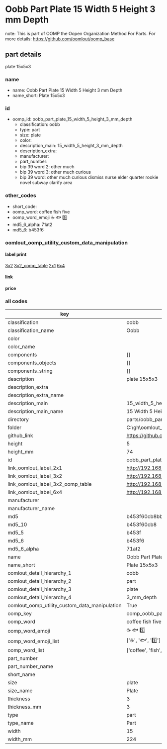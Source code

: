 # Oobb Part Plate 15 Width 5 Height 3 mm Depth  

note: This is part of OOMP the Oopen Organization Method For Parts. For more details: https://github.com/oomlout/oomp_base

##  part details
  



plate 15x5x3



### name
* name: Oobb Part Plate 15 Width 5 Height 3 mm Depth
* name_short: Plate 15x5x3 
### id
* oomp_id: oobb_part_plate_15_width_5_height_3_mm_depth
  * classification: oobb
  * type: part
  * size: plate
  * color: 
  * description_main: 15_width_5_height_3_mm_depth
  * description_extra: 
  * manufacturer: 
  * part_number: 
  * bip 39 word 2: other much
  * bip 39 word 3: other much curious
  * bip 39 word: other much curious dismiss nurse elder quarter rookie novel subway clarify area

### other_codes
* short_code: 
* oomp_word: coffee fish five
* oomp_word_emoji :coffee: :fish: :five:
* md5_6_alpha: 71at2
* md5_6: b453f6






### oomlout_oomp_utility_custom_data_manipulation
#### label print
[3x2](http://192.168.1.245:1112/?label=oomp%2071at2)
[3x2_oomp_table](http://192.168.1.108:1112/?label=oomp%2071at2)
[2x1](http://192.168.1.242:1112/?label=oomp%2071at2)
[6x4](http://192.168.1.55:1112/?label=oomp%2071at2)    

#### link

                              

#### price







### all codes 
| key | value |  
| --- | --- |  
| classification | oobb |  
| classification_name | Oobb |  
| color |  |  
| color_name |  |  
| components | [] |  
| components_objects | [] |  
| components_string | [] |  
| description | plate 15x5x3 |  
| description_extra |  |  
| description_extra_name |  |  
| description_main | 15_width_5_height_3_mm_depth |  
| description_main_name | 15 Width 5 Height 3 mm Depth |  
| directory | parts/oobb_part_plate_15_width_5_height_3_mm_depth |  
| folder | C:\gh\oomlout_oobb_version_4_generated_parts\things\oobb_part_plate_15_width_5_height_3_mm_depth |  
| github_link | https://github.com/oomlout/oomlout_oomp_part_src/tree/main/parts/oobb_part_plate_15_width_5_height_3_mm_depth |  
| height | 5 |  
| height_mm | 74 |  
| id | oobb_part_plate_15_width_5_height_3_mm_depth |  
| link_oomlout_label_2x1 | http://192.168.1.242:1112/?label=oomp%2071at2 |  
| link_oomlout_label_3x2 | http://192.168.1.245:1112/?label=oomp%2071at2 |  
| link_oomlout_label_3x2_oomp_table | http://192.168.1.108:1112/?label=oomp%2071at2 |  
| link_oomlout_label_6x4 | http://192.168.1.55:1112/?label=oomp%2071at2 |  
| manufacturer |  |  
| manufacturer_name |  |  
| md5 | b453f60cb8bbd5ed1d4bc3f46be444e8 |  
| md5_10 | b453f60cb8 |  
| md5_5 | b453f |  
| md5_6 | b453f6 |  
| md5_6_alpha | 71at2 |  
| name | Oobb Part Plate 15 Width 5 Height 3 mm Depth |  
| name_short | Plate 15x5x3  |  
| oomlout_detail_hierarchy_1 | oobb |  
| oomlout_detail_hierarchy_2 | part |  
| oomlout_detail_hierarchy_3 | plate |  
| oomlout_detail_hierarchy_4 | 3_mm_depth |  
| oomlout_oomp_utility_custom_data_manipulation | True |  
| oomp_key | oomp_oobb_part_plate_15_width_5_height_3_mm_depth |  
| oomp_word | coffee fish five |  
| oomp_word_emoji | :coffee: :fish: :five: |  
| oomp_word_emoji_list | [':coffee:', ':fish:', ':five:'] |  
| oomp_word_list | ['coffee', 'fish', 'five'] |  
| part_number |  |  
| part_number_name |  |  
| short_name |  |  
| size | plate |  
| size_name | Plate |  
| thickness | 3 |  
| thickness_mm | 3 |  
| type | part |  
| type_name | Part |  
| width | 15 |  
| width_mm | 224 |  
